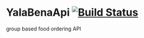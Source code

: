 # YalaBenaApi [![Build Status](https://travis-ci.com/salamaashoush/YalaBenaApi.svg?token=4F3GoWdokcC1HaCdqDyx&branch=master)](https://travis-ci.com/salamaashoush/YalaBenaApi)
group based food ordering API 
